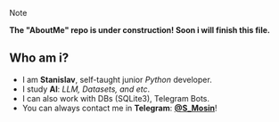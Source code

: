 > [!NOTE]
> **The "AboutMe" repo is under construction! Soon i will finish this file.**

## Who am i?
- I am **Stanislav**, self-taught junior _Python_ developer.
- I study **AI**: _LLM, Datasets, and etc_.
- I can also work with DBs (SQLite3), Telegram Bots.
- You can always contact me in **Telegram**: **[@S_Mosin](t.me/S_Mosin)**!